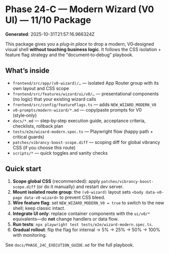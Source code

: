 # Phase 24‑C — Modern Wizard (V0 UI) — 11/10 Package

**Generated**: 2025-10-31T21:57:16.966324Z

This package gives you a *plug‑in place* to drop a modern, V0‑designed visual shell **without touching business logic**. 
It follows the CSS isolation + feature flag strategy and the “document‑to‑debug” playbook.

## What’s inside
- `frontend/src/app/(v0-wizard)/…` — isolated App Router group with its own layout and CSS scope
- `frontend/src/features/wizard/ui/v0/…` — presentational components (no logic) that your existing wizard calls
- `frontend/src/config/featureFlags.ts` — adds `NEW_WIZARD_MODERN_V0`
- `v0-prompts/modern-wizard/*.md` — copy/paste prompts for V0 (style‑only)
- `docs/*.md` — step‑by‑step execution guide, acceptance criteria, checklists, rollback plan
- `tests/e2e/wizard-modern.spec.ts` — Playwright flow (happy path + critical guards)
- `patches/vibrancy-boost-scope.diff` — scoping diff for global vibrancy CSS (if you choose this route)
- `scripts/*` — quick toggles and sanity checks

## Quick start
1) **Scope global CSS** (recommended): apply `patches/vibrancy-boost-scope.diff` (or do it manually) and restart dev server.
2) **Mount isolated route group**: the `(v0-wizard)` layout sets `<body data-v0-page data-v0-wizard>` to prevent CSS bleed.
3) **Wire feature flag**: set `NEW_WIZARD_MODERN_V0 = true` to switch to the new shell; keep classic intact.
4) **Integrate UI only**: replace container components with the `ui/v0/*` equivalents—do **not** change handlers or data flow.
5) **Run tests**: `npx playwright test tests/e2e/wizard-modern.spec.ts`.
6) **Gradual rollout**: flip the flag for internal → 5% → 25% → 50% → 100% with monitoring.

See `docs/PHASE_24C_EXECUTION_GUIDE.md` for the full playbook.

